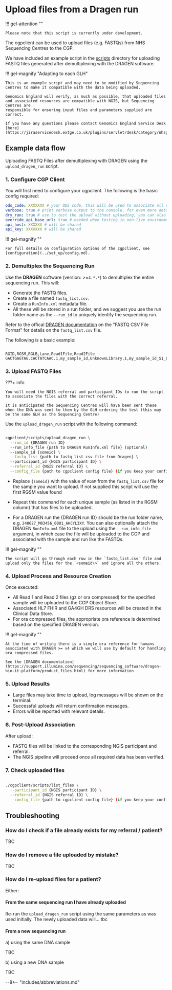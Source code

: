 # Upload files from a Dragen run

!!! gel-attention ""

    Please note that this script is currently under development.

The cgpclient can be used to upload files (e.g. FASTQs) from NHS Sequencing Centres to the CGP.

We have included an example script in the [scripts](https://github.com/NHS-NGS/cgpclient/tree/main/cgpclient/scripts) directory for uploading FASTQ files generated after demultiplexing with the DRAGEN software.

!!! gel-magnify "Adapting to each GLH"

    This is an example script and may need to be modified by Sequencing Centres to make it compatible with the data being uploaded.

    Genomics England will verify, as much as possible, that uploaded files and associated resources are compatible with NGIS, but Sequencing Centres are 
    responsible for ensuring input files and parameters supplied are correct.

    If you have any questions please contact Genomics England Service Desk [here](https://jiraservicedesk.extge.co.uk/plugins/servlet/desk/category/nhsglh)

## Example data flow

Uploading FASTQ Files after demultiplexing with DRAGEN using the `upload_dragen_run` script.

### 1. Configure CGP Client

You will first need to configure your cgpclient. The following is the basic config required:
 
``` yaml
ods_code: XXXXXXX # your ODS code, this will be used to associate all resources with your organisation
verbose: true # print verbose output to the console, for even more detail you can use --debug or debug: true
dry_run: true # use to test the upload without uploading, you can also use the --dry_run command line argument, exclude or set to false to upload the data
override_api_base_url: true # needed when testing in non-live environments
api_host: XXXXXX # will be shared
api_key: XXXXXXX # will be shared
```

!!! gel-magnify ""

    For full details on configuration options of the cgpclient, see [configuration](../set_up/config.md).

### 2. Demultiplex the Sequencing Run

Use the **DRAGEN** software (version: >=`4.*.*`) to demultiplex the entire sequencing run. This will:

- Generate the FASTQ files.
- Create a file named `fastq_list.csv`.
- Create a `RunInfo.xml` metadata file.
- All these will be stored in a run folder, and we suggest you use the run folder name as the `--run_id` to uniquely identify the sequencing run.

Refer to the offical [DRAGEN documentation](https://support-docs.illumina.com/SW/DRAGEN_v39/Content/SW/DRAGEN/Inputfiles_fDG.htm) on the "FASTQ CSV File Format" for details on the `fastq_list.csv` file.

The following is a basic example:

``` csv

RGID,RGSM,RGLB,Lane,Read1File,Read2File
GACTGAGTAG.CACTATCAAC.1,my_sample_id,UnknownLibrary,1,my_sample_id_S1_L001_R1_001.fastq.ora,my_sample_id_S1_L001_R2_001.fastq.ora

```

### 3. Upload FASTQ Files

???+ info

    You will need the NGIS referral and participant IDs to run the script to associate the files with the correct referral.

    It is anticipated the Sequencing Centres will have been sent these when the DNA was sent to them by the GLH ordering the test (this may be the same GLH as the Sequencing Centre)

Use the `upload_dragen_run` script with the following command:

``` bash

cgpclient/scripts/upload_dragen_run \
  --run_id {DRAGEN run ID}
  --run_info_file {path to DRAGEN RunInfo.xml file} (optional)
  --sample_id {someid} \
  --fastq_list {path to fastq list csv file from Dragen} \ 
  --participant_id {NGIS participant ID} \
  --referral_id {NGIS referral ID} \
  --config_file {path to cgpclient config file} (if you keep your config in ~/.cgpclient/config.yaml this file will be read by default and you don't need to specify it here)

```

  

- Replace `{someid}` with the value of `RGSM` from the `fastq_list.csv` file for the sample you want to upload. If not supplied this script will use the first RGSM value found
- Repeat this command for each unique sample (as listed in the RGSM column) that has files to be uploaded.

- For a DRAGEN run the {DRAGEN run ID} should be the run folder name, e.g. `240627_M03456_0001_AHCYL3XY`. You can also optionally attach the DRAGEN `RunInfo.xml` file to the upload using the `--run_info_file` argument, in which case the file will be uploaded to the CGP and associated with the sample and run like the FASTQs.

!!! gel-magnify ""

    The script will go through each row in the `fastq_list.csv` file and upload only the files for the `<someid\>` and ignore all the others.

    
### 4. Upload Process and Resource Creation

Once executed:

- All Read 1 and Read 2 files (gz or ora compressed) for the specified sample will be uploaded to the CGP Object Store.
- Associated HL7 FHIR and GA4GH DRS resources will be created in the Clinical Data Store.
- For ora compressed files, the appropriate ora reference is determined based on the specified DRAGEN version.

!!! gel-magnify ""

    At the time of writing there is a single ora reference for humans associated with DRAGEN >= v4 which we will use by default for handling ora compressed files.

    See the [DRAGEN documentation](https://support.illumina.com/sequencing/sequencing_software/dragen-bio-it-platform/product_files.html) for more information 

### 5. Upload Results

- Large files may take time to upload, log messages will be shown on the terminal. 
- Successful uploads will return confirmation messages.
- Errors will be reported with relevant details.

### 6. Post-Upload Association

After upload:

- FASTQ files will be linked to the corresponding NGIS participant and referral.
- The NGIS pipeline will proceed once all required data has been verified.

### 7. Check uploaded files 

``` bash

./cgpclient/scripts/list_files \
  --participant_id {NGIS participant ID} \
  --referral_id {NGIS referral ID} \
  --config_file {path to cgpclient config file} (if you keep your config in ~/.cgpclient/config.yaml this file will be read by default and you don't need to specify it here)

```

## Troubleshooting

### How do I check if a file already exists for my referral / patient?

TBC

### How do I remove a file uploaded by mistake?

TBC

### How do I re-upload files for a patient?

Either:

#### From the same sequencing run I have already uploaded

Re-run the `upload_dragen_run` script using the same parameters as was used initially. The newly uploaded data will... tbc

#### From a new sequencing run

a) using the same DNA sample

TBC

b) using a new DNA sample

TBC

--8<-- "includes/abbreviations.md"
